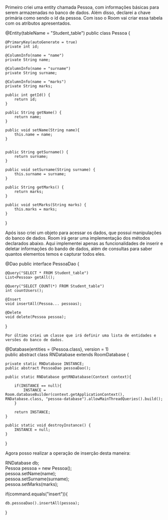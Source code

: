 Primeiro criei uma entity chamada Pessoa, com informações básicas para serem armazenadas no banco de dados. Além disso, declarei a chave primária como sendo o id da pessoa. Com isso o Room vai criar essa tabela com os atributos apresentados.  

@Entity(tableName = "Student_table")
public class Pessoa {

    @PrimaryKey(autoGenerate = true)
    private int id;

    @ColumnInfo(name = "name")
    private String name;

    @ColumnInfo(name = "surname")
    private String surname;

    @ColumnInfo(name = "marks")
    private String marks;

    public int getId() {
        return id;
    }

    public String getName() {
        return name;
    }

    public void setName(String name){
        this.name = name;
    }


    public String getSurname() {
        return surname;
    }

    public void setSurname(String surname) {
        this.surname = surname;
    }

    public String getMarks() {
        return marks;
    }

    public void setMarks(String marks) {
        this.marks = marks;
    }
}

Após isso criei um objeto para acessar os dados, que possui manipulações do banco de dados. Room irá gerar uma implementação dos métodos declarados abaixo. Aqui implementei apenas as funcionalidades de inserir e deletar informações do bando de dados, além de consultas para saber quantos elementos temos e capturar todos eles.

@Dao
public interface PessoaDao {

    @Query("SELECT * FROM Student_table")
    List<Pessoa> getAll();

    @Query("SELECT COUNT(*) FROM Student_table")
    int countUsers();

    @Insert
    void insertAll(Pessoa... pessoas);

    @Delete
    void delete(Pessoa pessoa);
}

	Por último criei um classe que irá definir uma lista de entidades e versões do banco de dados.

@Database(entities = {Pessoa.class}, version = 1)  
public abstract class RNDatabase extends RoomDatabase {

    private static RNDatabase INSTANCE;
    public abstract PessoaDao pessoaDao();

    public static RNDatabase getRNDatabase(Context context){

        if(INSTANCE == null){
            INSTANCE = Room.databaseBuilder(context.getApplicationContext(), RNDatabase.class, "pessoa-database").allowMainThreadQueries().build();
        }

        return INSTANCE;
    }

    public static void destroyInstance() {
        INSTANCE = null;
    }
}

Agora posso realizar a operação de inserção desta maneira:  

RNDatabase db;  
Pessoa pessoa = new Pessoa();  
pessoa.setName(name);  
pessoa.setSurname(surname);  
pessoa.setMarks(marks);  

if(command.equals("insert")){


    db.pessoaDao().insertAll(pessoa);
}
